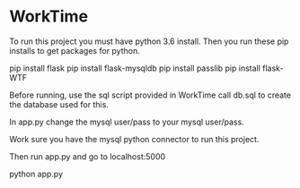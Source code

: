 # WorkTime

To run this project you must have python 3.6 install.
Then you run these pip installs to get packages for python.

pip install flask
pip install flask-mysqldb
pip install passlib
pip install flask-WTF

Before running, use the sql script provided in WorkTime call db.sql to create the database used for this.

In app.py change the mysql user/pass to your mysql user/pass.

Work sure you have the mysql python connector to run this project.

Then run app.py and go to localhost:5000

python app.py
